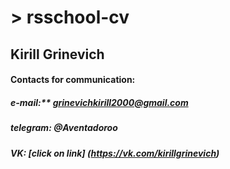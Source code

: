 # > rsschool-cv

## **Kirill Grinevich**

#### **Contacts for communication:**
##### **e-mail:**** *grinevichkirill2000@gmail.com*
##### **telegram:** *@Aventadoroo*
##### **VK:** *[click on link] (https://vk.com/kirillgrinevich)*







